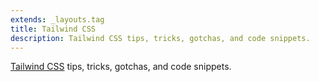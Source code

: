 ```yaml
---
extends: _layouts.tag
title: Tailwind CSS
description: Tailwind CSS tips, tricks, gotchas, and code snippets.
---
```


[Tailwind CSS](https://tailwindcss.com/) tips, tricks, gotchas, and code snippets.
